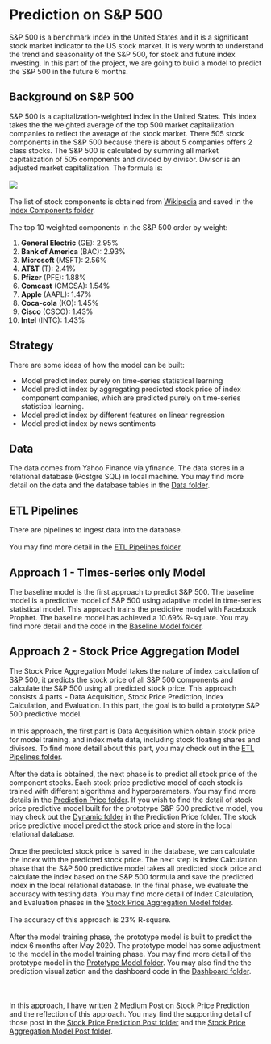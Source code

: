 # Prediction on S&P 500
S&P 500 is a benchmark index in the United States and it is a significant stock market indicator to the US stock market. It is very worth to understand the trend and seasonality of the S&P 500, for stock and future index investing. In this part of the project, we are going to build a model to predict the S&P 500 in the future 6 months.

## Background on S&P 500
S&P 500 is a capitalization-weighted index in the United States. This index takes the the weighted average of the top 500 market capitalization companies to reflect the average of the stock market. There 505 stock components in the S&P 500 because there is about 5 companies offers 2 class stocks. The S&P 500 is calculated by summing all market capitalization of 505 components and divided by divisor. Divisor is an adjusted market capitalization. The formula is:
<br>
<br>
<img src="https://render.githubusercontent.com/render/math?math=\huge\frac{\sum_{n=1}^{505} P_i Q_i}{Divisor}">
<br><br>
The list of stock components is obtained from <a href="https://en.wikipedia.org/wiki/List_of_S%26P_500_companies">Wikipedia</a> and saved in the [Index Components folder](../IndexComponents).
<br><br>
The top 10 weighted components in the S&P 500 order by weight:
<ol>
	<li><b>General Electric</b> (GE): 2.95%</li>
	<li><b>Bank of America</b> (BAC): 2.93%</li>
	<li><b>Microsoft</b> (MSFT): 2.56%</li>
	<li><b>AT&T</b> (T): 2.41%</li>
	<li><b>Pfizer</b> (PFE): 1.88%</li>
	<li><b>Comcast</b> (CMCSA): 1.54%</li>
	<li><b>Apple</b> (AAPL): 1.47%</li>
	<li><b>Coca-cola</b> (KO): 1.45%</li>
	<li><b>Cisco</b> (CSCO): 1.43%</li>
	<li><b>Intel</b> (INTC): 1.43%</li>
</ol>


## Strategy
There are some ideas of how the model can be built:
<ul>
	<li>Model predict index purely on time-series statistical learning</li>
	<li>Model predict index by aggregating predicted stock price of index component companies, which are predicted purely on time-series statistical learning.</li>
	<li>Model predict index by different features on linear regression</li>
	<li>Model predict index by news sentiments</li>
</ul>

## Data
The data comes from Yahoo Finance via yfinance. The data stores in a relational database (Postgre SQL) in local machine. You may find more detail on the data and the database tables in the [Data folder](Data).

## ETL Pipelines
There are pipelines to ingest data into the database. 
<br>
<br>
You may find more detail in the [ETL Pipelines folder](ETLPipelines).


## Approach 1 - Times-series only Model
The baseline model is the first approach to predict S&P 500. The baseline model is a predictive model of S&P 500 using adaptive model in time-series statistical model. This approach trains the predictive model with Facebook Prophet. The baseline model has achieved a 10.69% R-square. You may find more detail and the code in the [Baseline Model folder](BaselineModel).

## Approach 2 - Stock Price Aggregation Model
The Stock Price Aggregation Model takes the nature of index calculation of S&P 500, it predicts the stock price of all S&P 500 components and calculate the S&P 500 using all predicted stock price. This approach consists 4 parts - Data Acquisition, Stock Price Prediction, Index Calculation, and Evaluation. In this part, the goal is to build a prototype S&P 500 predictive model.
<br><br>
In this approach, the first part is Data Acquisition which obtain stock price for model training, and index meta data, including stock floating shares and divisors. To find more detail about this part, you may check out in the [ETL Pipelines folder](ETLPipelines).
<br><br>
After the data is obtained, the next phase is to predict all stock price of the component stocks. Each stock price predictive model of each stock is trained with different algorithms and hyperparameters. You may find more details in the [Prediction Price folder](PredictionPrice). If you wish to find the detail of stock price predictive model built for the prototype S&P 500 predictive model, you may check out the [Dynamic folder](PredictionPrice/Dynamic) in the Prediction Price folder. The stock price predictive model predict the stock price and store in the local relational database.
<br><br>
Once the predicted stock price is saved in the database, we can calculate the index with the predicted stock price. The next step is Index Calculation phase that the S&P 500 predictive model takes all predicted stock price and calculate the index based on the S&P 500 formula and save the predicted index in the local relational database. In the final phase, we evaluate the accuracy with testing data. You may find more detail of Index Calculation, and Evaluation phases in the [Stock Price Aggregation Model folder](Prediction_AggStockPrice).
<br><br>
The accuracy of this approach is 23% R-square.
<br><br>
After the model training phase, the prototype model is built to predict the index 6 months after May 2020. The prototype model has some adjustment to the model in the model training phase. You may find more detail of the prototype model in the [Prototype Model folder](Prototype_Prediction). You may also find the the prediction visualization and the dashboard code in the [Dashboard folder](Prototype_Prediction/Dashboard).
<br><br><br><br>
In this approach, I have written 2 Medium Post on Stock Price Prediction and the reflection of this approach. You may find the supporting detail of those post in the [Stock Price Prediction Post folder](../Post_StockPricePrediction) and the [Stock Price Aggregation Model Post folder](../Post_Prediction_AggStockPrice).

